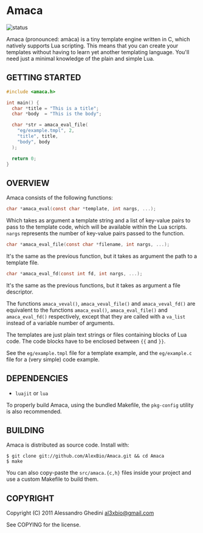 Amaca
=====

![status](http://stillmaintained.com/AlexBio/Amaca.png)

Amaca (pronounced: amàca) is a tiny template engine written in C, which natively
supports Lua scripting. This means that you can create your templates without
having to learn yet another templating language. You'll need just a minimal
knowledge of the plain and simple Lua.

## GETTING STARTED

~~~~ c
#include <amaca.h>

int main() {
  char *title = "This is a title";
  char *body  = "This is the body";

  char *str = amaca_eval_file(
    "eg/example.tmpl", 2,
    "title", title,
    "body", body
  );

  return 0;
}
~~~~

## OVERVIEW

Amaca consists of the following functions:

~~~~ c
char *amaca_eval(const char *template, int nargs, ...);
~~~~

Which takes as argument a template string and a list of key-value pairs to pass
to the template code, which will be available within the Lua scripts. `nargs`
represents the number of key-value pairs passed to the function.

~~~~ c
char *amaca_eval_file(const char *filename, int nargs, ...);
~~~~

It's the same as the previous function, but it takes as argument the path to a
template file.

~~~~ c
char *amaca_eval_fd(const int fd, int nargs, ...);
~~~~

It's the same as the previous functions, but it takes as argument a file descriptor.

The functions `amaca_veval()`, `amaca_veval_file()` and `amaca_veval_fd()` are
equivalent to the functions `amaca_eval()`, `amaca_eval_file()` and
`amaca_eval_fd()` respectively, except that they are called with a `va_list`
instead of a variable number of arguments.

The templates are just plain text strings or files containing blocks of Lua code.
The code blocks have to be enclosed between `{{` and `}}`.

See the `eg/example.tmpl` file for a template example, and the `eg/example.c`
file for a (very simple) code example.

## DEPENDENCIES

 * `luajit` or `lua`

To properly build Amaca, using the bundled Makefile, the `pkg-config` utility is
also recommended.

## BUILDING

Amaca is distributed as source code. Install with:

~~~~
$ git clone git://github.com/AlexBio/Amaca.git && cd Amaca
$ make
~~~~

You can also copy-paste the `src/amaca.{c,h}` files inside your project and use
a custom Makefile to build them.

## COPYRIGHT

Copyright (C) 2011 Alessandro Ghedini <al3xbio@gmail.com>

See COPYING for the license.
